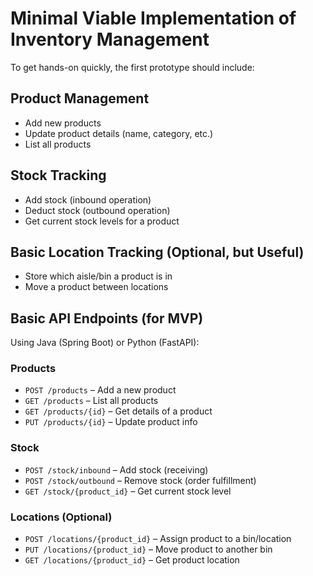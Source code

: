# Minimal Viable Implementation of Inventory Management

To get hands-on quickly, the first prototype should include:

## Product Management
- Add new products
- Update product details (name, category, etc.)
- List all products

## Stock Tracking
- Add stock (inbound operation)
- Deduct stock (outbound operation)
- Get current stock levels for a product

## Basic Location Tracking (Optional, but Useful)
- Store which aisle/bin a product is in
- Move a product between locations

## Basic API Endpoints (for MVP)
Using Java (Spring Boot) or Python (FastAPI):

### Products
- `POST /products` – Add a new product
- `GET /products` – List all products
- `GET /products/{id}` – Get details of a product
- `PUT /products/{id}` – Update product info

### Stock
- `POST /stock/inbound` – Add stock (receiving)
- `POST /stock/outbound` – Remove stock (order fulfillment)
- `GET /stock/{product_id}` – Get current stock level

### Locations (Optional)
- `POST /locations/{product_id}` – Assign product to a bin/location
- `PUT /locations/{product_id}` – Move product to another bin
- `GET /locations/{product_id}` – Get product location
